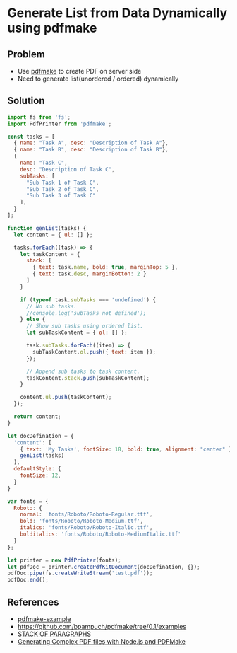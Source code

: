 # Generate List from Data Dynamically using pdfmake

## Problem
* Use [pdfmake](https://github.com/bpampuch/pdfmake) to create PDF on server side
* Need to generate list(unordered / ordered) dynamically

## Solution
```js
import fs from 'fs';
import PdfPrinter from 'pdfmake';

const tasks = [
  { name: "Task A", desc: "Description of Task A"},
  { name: "Task B", desc: "Description of Task B"},
  {
    name: "Task C",
    desc: "Description of Task C",
    subTasks: [
      "Sub Task 1 of Task C",
      "Sub Task 2 of Task C",
      "Sub Task 3 of Task C"
    ],
  }
];

function genList(tasks) {
  let content = { ul: [] };

  tasks.forEach((task) => {
    let taskContent = {
      stack: [
        { text: task.name, bold: true, marginTop: 5 },
        { text: task.desc, marginBotton: 2 }
      ]
    }

    if (typeof task.subTasks === 'undefined') {
      // No sub tasks.
      //console.log('subTasks not defined');
    } else {
      // Show sub tasks using ordered list.
      let subTaskContent = { ol: [] };

      task.subTasks.forEach((item) => {
        subTaskContent.ol.push({ text: item });
      });

      // Append sub tasks to task content.
      taskContent.stack.push(subTaskContent);
    }

    content.ul.push(taskContent);
  });

  return content;
}

let docDefination = {
  'content': [
    { text: 'My Tasks', fontSize: 18, bold: true, alignment: "center" },
    genList(tasks)
  ],
  defaultStyle: {
    fontSize: 12,
  }
}

var fonts = {
  Roboto: {
    normal: 'fonts/Roboto/Roboto-Regular.ttf',
    bold: 'fonts/Roboto/Roboto-Medium.ttf',
    italics: 'fonts/Roboto/Roboto-Italic.ttf',
    bolditalics: 'fonts/Roboto/Roboto-MediumItalic.ttf'
  }
};

let printer = new PdfPrinter(fonts);
let pdfDoc = printer.createPdfKitDocument(docDefination, {});
pdfDoc.pipe(fs.createWriteStream('test.pdf'));
pdfDoc.end();
``` 

## References
* [pdfmake-example](https://github.com/northbright/pdfmake-example)
* <https://github.com/bpampuch/pdfmake/tree/0.1/examples>
* [STACK OF PARAGRAPHS](https://pdfmake.github.io/docs/0.1/document-definition-object/stack/)
* [Generating Complex PDF files with Node.js and PDFMake](https://www.appgambit.com/blog/nodejs-with-pdfmake)
